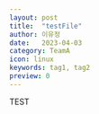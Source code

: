 ```yaml
---
layout: post
title:  "testFile"
author: 이유정
date:   2023-04-03
category: TeamA
icon: linux
keywords: tag1, tag2
preview: 0
---
```


TEST
